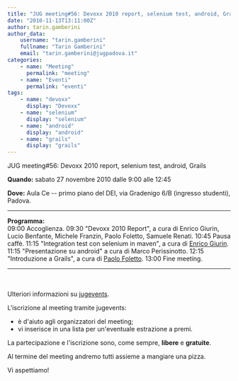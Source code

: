 ```yaml
---
title: "JUG meeting#56: Devoxx 2010 report, selenium test, android, Grails"
date: "2010-11-13T13:11:00Z"
author: tarin.gamberini
author_data:
    username: "tarin.gamberini"
    fullname: "Tarin Gamberini"
    email: "tarin.gamberini@jugpadova.it"
categories:
    - name: "Meeting"
      permalink: "meeting"
    - name: "Eventi"
      permalink: "eventi"
tags:
    - name: "devoxx"
      display: "Devoxx"
    - name: "selenium"
      display: "selenium"
    - name: "android"
      display: "android"
    - name: "grails"
      display: "grails"
---
```


JUG meeting\#56: Devoxx 2010 report, selenium test, android, Grails

**Quando:** sabato 27 novembre 2010 dalle 9:00 alle 12:45

**Dove:** Aula Ce -- primo piano del DEI, via Gradenigo 6/B (ingresso
studenti), Padova.

  ---------------- --------------------------------------------------------------------------------------------------------------------
  **Programma:**   
  09:00            Accoglienza.
  09:30            "Devoxx 2010 Report", a cura di Enrico Giurin, Lucio Benfante, Michele Franzin, Paolo Foletto, Samuele Renati.
  10:45            Pausa caffè.
  11:15            "Integration test con selenium in maven", a cura di <a href="mailto:enrico.giurin@jugpadova.it">Enrico Giurin</a>.
  11:15            "Presentazione su android" a cura di Marco Perissinotto.
  12:15            "Introduzione a Grails", a cura di <a href="mailto:paolo.foletto@jugpadova.it">Paolo Foletto</a>.
  13:00            Fine meeting.
  ---------------- --------------------------------------------------------------------------------------------------------------------

<br/>\
Ulteriori informazioni su
<a href="http://www.jugevents.org/jugevents/event/show.html?id=31508">jugevents</a>.

L'iscrizione al meeting tramite jugevents:

-   è d'aiuto agli organizzatori del meeting;
-   vi inserisce in una lista per un'eventuale estrazione a premi.

La partecipazione e l'iscrizione sono, come sempre,
<strong>libere</strong> e <strong>gratuite</strong>.

Al termine del meeting andremo tutti assieme a mangiare una pizza.

Vi aspettiamo!
